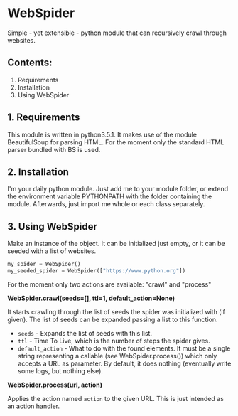 # WebSpider

 Simple - yet extensible - python module that can recursively crawl through
 websites.

## Contents:
1. Requirements
2. Installation
3. Using WebSpider


## 1. Requirements

This module is written in python3.5.1. It makes use of the module BeautifulSoup
for parsing HTML.
For the moment only the standard HTML parser bundled with BS is used.

## 2. Installation

I'm your daily python module. Just add me to your module folder, or extend the
environment variable PYTHONPATH with the folder containing the module.
Afterwards, just import me  whole or each class separately.

## 3. Using WebSpider

Make an instance of the object. It can be initialized just empty, or it can be
seeded with a list of websites.

```python
my_spider = WebSpider()
my_seeded_spider = WebSpider(["https://www.python.org"])
```

For the moment only two actions are available: "crawl" and "process"


**WebSpider.crawl(seeds=[], ttl=1, default_action=None)**

It starts crawling through the list of seeds the spider was initialized with (if
given). The list of seeds can be expanded passing a list to this function.
* `seeds`  -  Expands the list of seeds with this list.
* `ttl`  -  Time To Live, which is the number of steps the spider gives.
* `default_action`  -  What to do with the found elements. It must be a single
  string representing a callable (see WebSpider.process()) which only accepts
  a URL as parameter.
By default, it does nothing (eventually write some logs, but nothing else).
  
**WebSpider.process(url, action)**

Applies the action named `action` to the given URL. This is just intended as an
  action handler.
